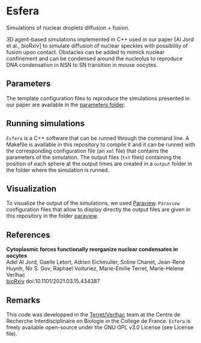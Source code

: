 # Esfera
Simulations of nuclear droplets diffusion + fusion.

3D agent-based simulations implemented in C++ used in our paper [Al Jord et al., bioRxiv] to simulate diffusion of nuclear speckles with possibility of fusion upon contact. Obstacles can be added to mimick nuclear confinement and can be condensed around the nucleolus to reproduce DNA condensation in NSN to SN transition in mouse oocytes.

## Parameters
The template configuration files to reproduce the simulations presented in our paper are available in the [parameters folder](./parameters).  

## Running simulations
`Esfera` is a C++ software that can be runned through the command line. A Makefile is available in this repository to compile it and it can be runned with the corresponding configuration file (an `xml` file) that contains the parameters of the simulation. The output files (`txt` files) containing the position of each sphere at the output times are created in a `output` folder in the folder where the simulation is runned.

## Visualization
To visualize the output of the simulations, we used [Paraview](https://www.paraview.org/). `Paraview` configuration files that allow to display directly the output files are given in this repository in the folder [paraview](./paraview).

## References
**Cytoplasmic forces functionally reorganize nuclear condensates in oocytes**
<br>Adel Al Jord, Gaelle Letort, Adrien Eichmuller, Soline Chanet, Jean-René Huynh, Nir S. Gov, Raphael Voituriez, Marie-Emilie Terret, Marie-Helene Verlhac
<br>[bioRxiv](https://www.biorxiv.org/content/10.1101/2021.03.15.434387v2) doi:10.1101/2021.03.15.434387

## Remarks

This code was developped in the [Terret/Verlhac](https://www.college-de-france.fr/site/en-cirb/Terret-Verlhac.htm "website team") team at the Centre de Recherche Interdisciplinaire en Biologie in the College de France.
`Esfera` is freely available open-source under the GNU GPL v3.0 License (see License file). 
